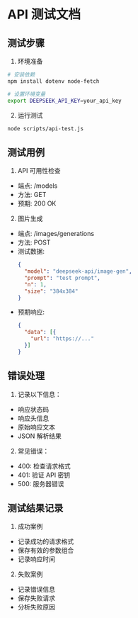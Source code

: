 # API 测试文档

## 测试步骤

1. 环境准备
```bash
# 安装依赖
npm install dotenv node-fetch

# 设置环境变量
export DEEPSEEK_API_KEY=your_api_key
```

2. 运行测试
```bash
node scripts/api-test.js
```

## 测试用例

1. API 可用性检查
- 端点: /models
- 方法: GET
- 预期: 200 OK

2. 图片生成
- 端点: /images/generations
- 方法: POST
- 测试数据:
  ```json
  {
    "model": "deepseek-api/image-gen",
    "prompt": "test prompt",
    "n": 1,
    "size": "384x384"
  }
  ```
- 预期响应:
  ```json
  {
    "data": [{
      "url": "https://..."
    }]
  }
  ```

## 错误处理

1. 记录以下信息：
- 响应状态码
- 响应头信息
- 原始响应文本
- JSON 解析结果

2. 常见错误：
- 400: 检查请求格式
- 401: 验证 API 密钥
- 500: 服务器错误

## 测试结果记录

1. 成功案例
- 记录成功的请求格式
- 保存有效的参数组合
- 记录响应时间

2. 失败案例
- 记录错误信息
- 保存失败请求
- 分析失败原因 